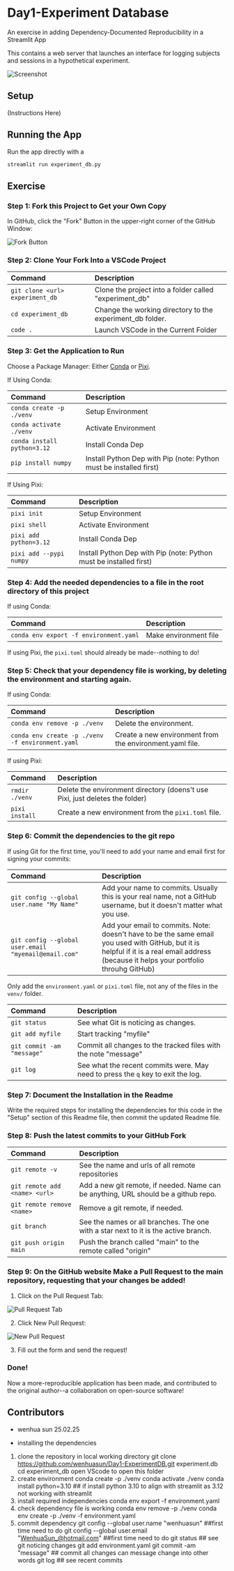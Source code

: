 # Day1-Experiment Database
An exercise in adding Dependency-Documented Reproducibility in a Streamlit App

This contains a web server that launches an interface for logging subjects and sessions in a hypothetical experiment.


![Screenshot](./docs/img/screenshot.png)

## Setup

(Instructions Here)

## Running the App

Run the app directly with a 

```bash
streamlit run experiment_db.py
```

## Exercise


### Step 1: Fork this Project to Get your Own Copy

In GitHub, click the "Fork" Button in the upper-right corner of the GitHub Window:

![Fork Button](./docs/img/fork_button.png)

### Step 2: Clone Your Fork Into a VSCode Project


| Command | Description |
| :-- | :-- |
| `git clone <url> experiment_db` | Clone the project into a folder called "experiment_db" |
| `cd experiment_db` | Change the working directory to the experiment_db folder. |
| `code .` | Launch VSCode in the Current Folder |


### Step 3: Get the Application to Run

Choose a Package Manager: Either [Conda](https://docs.conda.io/projects/conda/en/stable/user-guide/index.html) or [Pixi](https://pixi.sh/latest/).


If Using Conda:

| Command | Description |
| :-- | :-- |
| `conda create -p ./venv` | Setup Environment |
| `conda activate ./venv` | Activate Environment |
|  `conda install python=3.12` | Install Conda Dep |
| `pip install numpy` | Install Python Dep with Pip (note: Python must be installed first) |

If Using Pixi:

| Command | Description |
| :-- | :-- |
| `pixi init` | Setup Environment |
| `pixi shell` | Activate Environment |
|  `pixi add python=3.12` | Install Conda Dep |
| `pixi add --pypi numpy` | Install Python Dep with Pip (note: Python must be installed first) |


### Step 4: Add the needed dependencies to a file in the root directory of this project

If using Conda:

| Command | Description |
| :-- | :-- |
| `conda env export -f environment.yaml` | Make environment file |

If using Pixi, the `pixi.toml` should already be made--nothing to do!


### Step 5: Check that your dependency file is working, by deleting the environment and starting again.

If using Conda:

| Command  | Description |
| :-- | :-- |
| `conda env remove -p ./venv` | Delete the environment. |
| `conda env create -p ./venv -f environment.yaml` | Create a new environment from the environment.yaml file. |

If using Pixi:

| Command | Description |
| :-- | :-- |
| `rmdir ./venv` | Delete the environment directory (doens't use Pixi, just deletes the folder) |
| `pixi install` | Create a new environment from the `pixi.toml` file. |

### Step 6: Commit the dependencies to the git repo

If using Git for the first time, you'll need to add your name and email first for signing your commits:

| Command | Description |
| :-- | :-- |
|`git config --global user.name "My Name"` | Add your name to commits.  Usually this is your real name, not a GitHub username, but it doesn't matter what you use. |
| `git config --global user.email "myemail@email.com"` | Add your email to commits. Note: doesn't have to be the same email you used with GitHub, but it is helpful if it is a real email address (because it helps your portfolio throuhg GitHub)|


Only add the `environment.yaml` or `pixi.toml` file, not any of the files in the `venv/` folder.  

| Command | Description |
| :-- | :-- |
| `git status` | See what Git is noticing as changes. |
| `git add myfile` | Start tracking "myfile" |
| `git commit -am "message"` | Commit all changes to the tracked files with the note "message" |
| `git log` | See what the recent commits were. May need to press the `q` key to exit the log.  |

### Step 7: Document the Installation in the Readme

Write the required steps for installing the dependencies for this code in the "Setup" section of this Readme file, then commit the updated Readme file.


### Step 8: Push the latest commits to your GitHub Fork

| Command | Description  |
| :-- | :-- |
| `git remote -v` | See the name and urls of all remote repositories |
| `git remote add <name> <url>` | Add a new git remote, if needed.  Name can be anything, URL should be a github repo. |
| `git remote remove <name>` | Remove a git remote, if needed. |
| `git branch` | See the names or all branches.  The one with a star next to it is the active branch. |
| `git push origin main` | Push the branch called "main" to the remote called "origin" |


### Step 9: On the GitHub website Make a Pull Request to the main repository, requesting that your changes be added!

1. Click on the Pull Request Tab:

![Pull Request Tab](./docs/img/pull_request_tab.png)

2. Click New Pull Request:

![New Pull Request](./docs/img/new_pull_request.png)

3. Fill out the form and send the request!



### Done!

Now a more-reproducible application has been made, and contributed to the original author--a collaboration on open-source software!

## Contributors
- wenhua sun 25.02.25

- installing the dependencies
1. clone the repository in local working directory
git clone https://github.com/wenhuasun/Day1-ExperimentDB.git experiment.db
cd experiment_db
open VScode to open this folder
2. create environment
conda create -p ./venv 
conda activate ./venv
conda install python=3.10 ## if install python 3.10 to align with streamlit as 3.12 not working with streamlit
3. install required independencies
conda env export -f environment.yaml
4. check dependency file is working
conda env remove -p ./venv
conda env create -p ./venv -f environment.yaml
5. commit dependency
git config --global user.name "wenhuasun"  ##first time need to do
git config --global user.email "WenhuaSun_@hotmail.com"  ##first time need to do
git status ## see git noticing changes
git add environment.yaml
git commit -am "message" ## commit all changes can message change into other words
git log ## see recent commits
